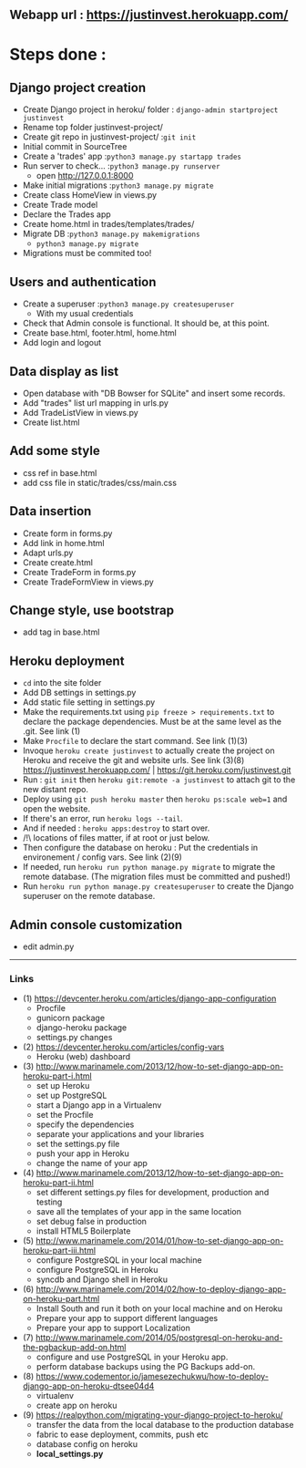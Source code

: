 ## Webapp url : https://justinvest.herokuapp.com/
# Steps done :

## Django project creation
- Create Django project in heroku/ folder : `django-admin startproject justinvest`
- Rename top folder justinvest-project/
- Create git repo in justinvest-project/ :`git init`
- Initial commit in SourceTree
- Create a 'trades' app :`python3 manage.py startapp trades`
- Run server to check... :`python3 manage.py runserver`
  - open http://127.0.0.1:8000
- Make initial migrations :`python3 manage.py migrate`
- Create class HomeView in views.py
- Create Trade model
- Declare the Trades app
- Create home.html in trades/templates/trades/
- Migrate DB :`python3 manage.py makemigrations`
  - `python3 manage.py migrate`
- Migrations must be commited too!  

## Users and authentication
- Create a superuser :`python3 manage.py createsuperuser`
  - With my usual credentials
- Check that Admin console is functional. It should be, at this point.
- Create base.html, footer.html, home.html
- Add login and logout

## Data display as list
- Open database with "DB Bowser for SQLite" and insert some records.
- Add "trades" list url mapping in urls.py
- Add TradeListView in views.py
- Create list.html

## Add some style
- css ref in base.html
- add css file in static/trades/css/main.css

## Data insertion
- Create form in forms.py
- Add link in home.html
- Adapt urls.py
- Create create.html
- Create TradeForm in forms.py
- Create TradeFormView in views.py

## Change style, use bootstrap
- add tag in base.html

## Heroku deployment
- `cd` into the site folder
- Add DB settings in settings.py
- Add static file setting in settings.py
- Make the requirements.txt using `pip freeze > requirements.txt` to declare the package dependencies. Must be at the same level as the .git. See link (1)
- Make `Procfile` to declare the start command. See link (1)(3)
- Invoque `heroku create justinvest` to actually create the project on Heroku and receive the git and website urls. See link (3)(8)
https://justinvest.herokuapp.com/ | https://git.heroku.com/justinvest.git
- Run : `git init` then `heroku git:remote -a justinvest` to attach git to the new distant repo.
- Deploy using `git push heroku master` then `heroku ps:scale web=1` and open the website.
- If there's an error, run `heroku logs --tail`.
- And if needed : `heroku apps:destroy` to start over.
- /!\ locations of files matter, if at root or just below.
- Then configure the database on heroku : Put the credentials in environement / config vars. See link (2)(9)
- If needed, run `heroku run python manage.py migrate` to migrate the remote database. (The migration files must be committed and pushed!)
- Run `heroku run python manage.py createsuperuser` to create the Django superuser on the remote database.

## Admin console customization
- edit admin.py

---------------

### Links
- (1) https://devcenter.heroku.com/articles/django-app-configuration
    - Procfile
    - gunicorn package
    - django-heroku package
    - settings.py changes
- (2) https://devcenter.heroku.com/articles/config-vars
    - Heroku (web) dashboard
- (3) http://www.marinamele.com/2013/12/how-to-set-django-app-on-heroku-part-i.html
    - set up Heroku
    - set up PostgreSQL
    - start a Django app in a Virtualenv
    - set the Procfile
    - specify the dependencies
    - separate your applications and your libraries
    - set the settings.py file
    - push your app in Heroku
    - change the name of your app
- (4) http://www.marinamele.com/2013/12/how-to-set-django-app-on-heroku-part-ii.html
    - set different settings.py files for development, production and testing
    - save all the templates of your app in the same location
    - set debug false in production
    - install HTML5 Boilerplate
- (5) http://www.marinamele.com/2014/01/how-to-set-django-app-on-heroku-part-iii.html
    - configure PostgreSQL in your local machine
    - configure PostgreSQL in Heroku
    - syncdb and Django shell in Heroku
- (6) http://www.marinamele.com/2014/02/how-to-deploy-django-app-on-heroku-part.html
    - Install South and run it both on your local machine and on Heroku
    - Prepare your app to support different languages
    - Prepare your app to support Localization
- (7) http://www.marinamele.com/2014/05/postgresql-on-heroku-and-the-pgbackup-add-on.html
    - configure and use PostgreSQL in your Heroku app.
    - perform database backups using the PG Backups add-on.
- (8) https://www.codementor.io/jamesezechukwu/how-to-deploy-django-app-on-heroku-dtsee04d4
    - virtualenv
    - create app on heroku
- (9) https://realpython.com/migrating-your-django-project-to-heroku/
    - transfer the data from the local database to the production database
    - fabric to ease deployment, commits, push etc
    - database config on heroku
    - __local_settings.py__
